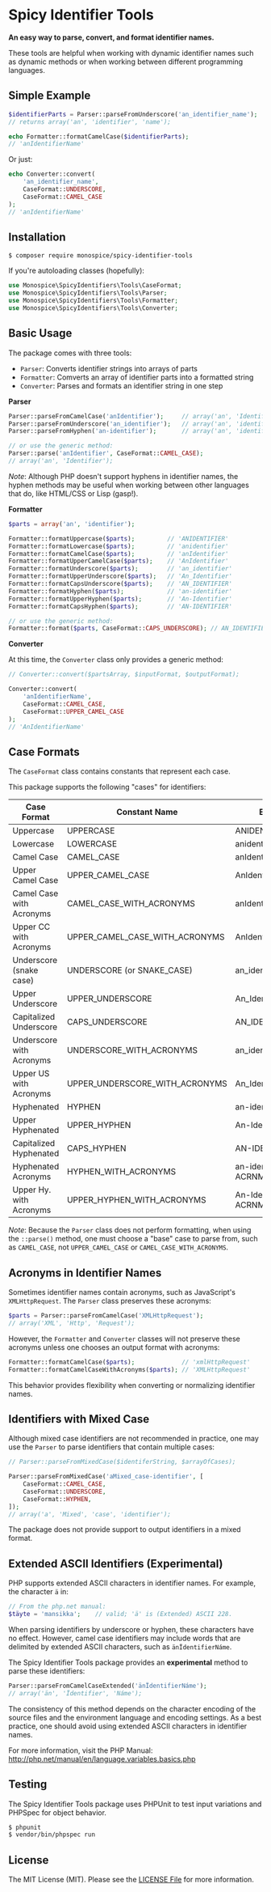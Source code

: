 Spicy Identifier Tools
=======

**An easy way to parse, convert, and format identifier names.**

These tools are helpful when working with dynamic identifier names such
as dynamic methods or when working between different programming languages.

Simple Example
------

```php
$identifierParts = Parser::parseFromUnderscore('an_identifier_name');
// returns array('an', 'identifier', 'name');

echo Formatter::formatCamelCase($identifierParts);
// 'anIdentifierName'
```

Or just:

```php
echo Converter::convert(
    'an_identifier_name',
    CaseFormat::UNDERSCORE,
    CaseFormat::CAMEL_CASE
);
// 'anIdentifierName'
```

Installation
-------

```
$ composer require monospice/spicy-identifier-tools
```

If you're autoloading classes (hopefully):

```php
use Monospice\SpicyIdentifiers\Tools\CaseFormat;
use Monospice\SpicyIdentifiers\Tools\Parser;
use Monospice\SpicyIdentifiers\Tools\Formatter;
use Monospice\SpicyIdentifiers\Tools\Converter;
```

Basic Usage
-------

The package comes with three tools:
- `Parser`: Converts identifier strings into arrays of parts
- `Formatter`: Comverts an array of identifier parts into a formatted string
- `Converter`: Parses and formats an identifier string in one step

**Parser**
```php
Parser::parseFromCamelCase('anIdentifier');     // array('an', 'Identifier');
Parser::parseFromUnderscore('an_identifier');   // array('an', 'identifier');
Parser::parseFromHyphen('an-identifier');       // array('an', 'identifier');

// or use the generic method:
Parser::parse('anIdentifier', CaseFormat::CAMEL_CASE);
// array('an', 'Identifier');
```

*Note*: Although PHP doesn't support hyphens in identifier names, the hyphen
methods may be useful when working between other languages that do, like 
HTML/CSS or Lisp (gasp!).

**Formatter**
```php
$parts = array('an', 'identifier');

Formatter::formatUppercase($parts);         // 'ANIDENTIFIER'
Formatter::formatLowercase($parts);         // 'anidentifier'
Formatter::formatCamelCase($parts);         // 'anIdentifier'
Formatter::formatUpperCamelCase($parts);    // 'AnIdentifier'
Formatter::formatUnderscore($parts);        // 'an_identifier'
Formatter::formatUpperUnderscore($parts);   // 'An_Identifier'
Formatter::formatCapsUnderscore($parts);    // 'AN_IDENTIFIER'
Formatter::formatHyphen($parts);            // 'an-identifier'
Formatter::formatUpperHyphen($parts);       // 'An-Identifier'
Formatter::formatCapsHyphen($parts);        // 'AN-IDENTIFIER'

// or use the generic method:
Formatter::format($parts, CaseFormat::CAPS_UNDERSCORE); // AN_IDENTIFIER
```

**Converter**

At this time, the `Converter` class only provides a generic method:

```php
// Converter::convert($partsArray, $inputFormat, $outputFormat);

Converter::convert(
    'anIdentifierName',
    CaseFormat::CAMEL_CASE,
    CaseFormat::UPPER_CAMEL_CASE
);
// 'AnIdentifierName'
```

Case Formats
-------

The `CaseFormat` class contains constants that represent each case.

This package supports the following "cases" for identifiers:

Case Format              | Constant Name                  | Example
------------------------ | ------------------------------ | ------------------
Uppercase                | UPPERCASE                      | ANIDENTIFIER
Lowercase                | LOWERCASE                      | anidentifier
Camel Case               | CAMEL_CASE                     | anIdentifier
Upper Camel Case         | UPPER_CAMEL_CASE               | AnIdentifier
Camel Case with Acronyms | CAMEL_CASE_WITH_ACRONYMS       | anIdentifierACRNM
Upper CC with Acronyms   | UPPER_CAMEL_CASE_WITH_ACRONYMS | AnIdentifierACRNM
Underscore (snake case)  | UNDERSCORE (or SNAKE_CASE)     | an_identifier
Upper Underscore         | UPPER_UNDERSCORE               | An_Identifier
Capitalized Underscore   | CAPS_UNDERSCORE                | AN_IDENTIFIER
Underscore with Acronyms | UNDERSCORE_WITH_ACRONYMS       | an_identifier_ACRNM
Upper US with Acronyms   | UPPER_UNDERSCORE_WITH_ACRONYMS | An_Identifier_ACRNM
Hyphenated               | HYPHEN                         | an-identifier
Upper Hyphenated         | UPPER_HYPHEN                   | An-Identifier
Capitalized Hyphenated   | CAPS_HYPHEN                    | AN-IDENTIFIER
Hyphenated  Acronyms     | HYPHEN_WITH_ACRONYMS           | an-identifier-ACRNM
Upper Hy. with Acronyms  | UPPER_HYPHEN_WITH_ACRONYMS     | An-Identifier-ACRNM

*Note*: Because the `Parser` class does not perform formatting, when using the
`::parse()` method, one must choose a "base" case to parse from, such as
`CAMEL_CASE`, not `UPPER_CAMEL_CASE` or `CAMEL_CASE_WITH_ACRONYMS`.

Acronyms in Identifier Names
-------
Sometimes identifier names contain acronyms, such as JavaScript's
`XMLHttpRequest`. The `Parser` class preserves these acronyms:

```php
$parts = Parser::parseFromCamelCase('XMLHttpRequest');
// array('XML', 'Http', 'Request');
```

However, the `Formatter` and `Converter` classes will not preserve these
acronyms unless one chooses an output format with acronyms:

```php
Formatter::formatCamelCase($parts);             // 'xmlHttpRequest'
Formatter::formatCamelCaseWithAcronyms($parts); // 'XMLHttpRequest'
```

This behavior provides flexibility when converting or normalizing identifier
names.

Identifiers with Mixed Case
-------
Although mixed case identifiers are not recommended in practice, one may use
the `Parser` to parse identifiers that contain multiple cases:

```php
// Parser::parseFromMixedCase($identiferString, $arrayOfCases);

Parser::parseFromMixedCase('aMixed_case-identifier', [
    CaseFormat::CAMEL_CASE,
    CaseFormat::UNDERSCORE,
    CaseFormat::HYPHEN,
]);
// array('a', 'Mixed', 'case', 'identifier');
```

The package does not provide support to output identifiers in a mixed format.

Extended ASCII Identifiers (Experimental)
-------

PHP supports extended ASCII characters in identifier names. For example, the
character `ä` in:

```php
// From the php.net manual:
$täyte = 'mansikka';    // valid; 'ä' is (Extended) ASCII 228.
```

When parsing identifiers by underscore or hyphen, these characters have no
effect. However, camel case identifiers may include words that are delimited
by extended ASCII characters, such as `änÏdentifierNáme`.

The Spicy Identifier Tools package provides an **experimental** method to parse
these identifiers:

```php
Parser::parseFromCamelCaseExtended('änÏdentifierNáme');
// array('än', 'Ïdentifier', 'Náme');
```

The consistency of this method depends on the character encoding of the source
files and the environment language and encoding settings. As a best practice,
one should avoid using extended ASCII characters in identifier names.

For more information, visit the PHP Manual:
http://php.net/manual/en/language.variables.basics.php

Testing
-------

The Spicy Identifier Tools package uses PHPUnit to test input variations and
PHPSpec for object behavior.

``` bash
$ phpunit
$ vendor/bin/phpspec run
```

License
-------

The MIT License (MIT). Please see the [LICENSE File](LICENSE) for more
information.

[PSR-2]: http://www.php-fig.org/psr/psr-2/
[PSR-4]: http://www.php-fig.org/psr/psr-4/
